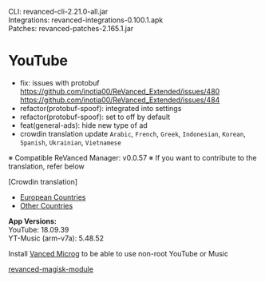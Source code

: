 CLI: revanced-cli-2.21.0-all.jar  
Integrations: revanced-integrations-0.100.1.apk  
Patches: revanced-patches-2.165.1.jar  

YouTube
==
- fix: issues with protobuf https://github.com/inotia00/ReVanced_Extended/issues/480 https://github.com/inotia00/ReVanced_Extended/issues/484
- refactor(protobuf-spoof): integrated into settings
- refactor(protobuf-spoof): set to off by default
- feat(general-ads): hide new type of ad
- crowdin translation update
`Arabic`, `French`, `Greek`, `Indonesian`, `Korean`, `Spanish`, `Ukrainian`, `Vietnamese`


※ Compatible ReVanced Manager: v0.0.57
※ If you want to contribute to the translation, refer below

[Crowdin translation]
- [European Countries](https://crowdin.com/project/revancedextendedeu)
- [Other Countries](https://crowdin.com/project/revancedextended)
  
**App Versions:**  
YouTube: 18.09.39  
YT-Music (arm-v7a): 5.48.52  

Install [Vanced Microg](https://github.com/TeamVanced/VancedMicroG/releases) to be able to use non-root YouTube or Music  

[revanced-magisk-module](https://github.com/j-hc/revanced-magisk-module)  
